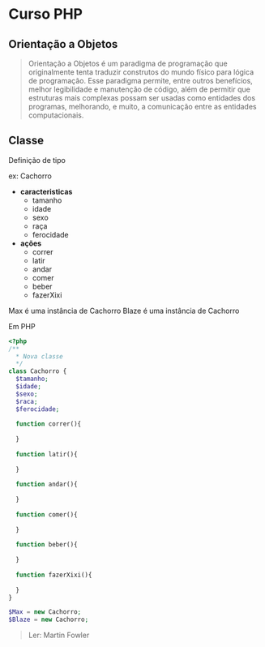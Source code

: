 # Curso PHP

## Orientação a Objetos

> Orientação a Objetos é um paradigma de programação que originalmente tenta traduzir construtos do mundo físico para
> lógica de programação. Esse paradigma permite, entre outros benefícios, melhor legibilidade e manutenção de 
> código, além de permitir que estruturas mais complexas possam ser usadas como entidades dos programas, 
> melhorando, e muito, a comunicação entre as entidades computacionais.

## Classe

Definição de tipo

ex: Cachorro

 * **caracteristicas**
   * tamanho
   * idade
   * sexo
   * raça
   * ferocidade
 * **ações**
   * correr
   * latir
   * andar
   * comer
   * beber
   * fazerXixi
  
Max é uma instância de Cachorro
Blaze é uma instância de Cachorro

Em PHP

```php
<?php
/**
  * Nova classe
  */
class Cachorro {
  $tamanho;
  $idade;
  $sexo;
  $raca;
  $ferocidade;
  
  function correr(){
  
  }
  
  function latir(){
  
  }
  
  function andar(){
  
  }
  
  function comer(){
  
  }
  
  function beber(){
  
  }
  
  function fazerXixi(){
  
  }
}

$Max = new Cachorro;
$Blaze = new Cachorro;
```


> Ler: Martin Fowler
